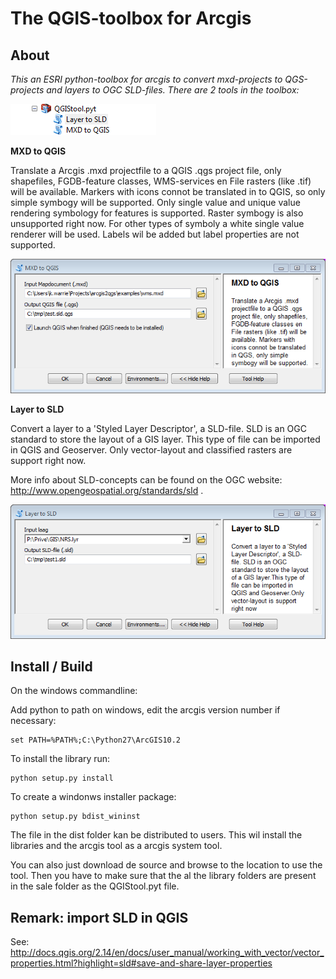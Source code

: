
The QGIS-toolbox for Arcgis
====================

About
------

*This an ESRI python-toolbox for arcgis to convert mxd-projects to QGS-projects and layers to OGC SLD-files.
There are 2 tools in the toolbox:*

![](img/2016-12-07_QGIS%20toolbox.png "The toolbox")

**MXD to QGIS**

Translate a Arcgis .mxd projectfile to a QGIS .qgs project file, only shapefiles, 
FGDB-feature classes, WMS-services en File rasters (like .tif) will be available. 
Markers with icons connot be translated in to QGIS, so only simple symbogy will be supported.
Only single value and unique value rendering symbology for features is supported. 
Raster symbogy is also unsupported right now. 
For other types of symboly a white single value renderer will be used.
Labels wil be added but label properties are not supported.

![](img/2016-12-07_MXD%20to%20QGIS.png "The toolbox")

**Layer to SLD**

Convert a layer to a 'Styled Layer Descriptor', a SLD-file.
SLD is an OGC standard to store the layout of a GIS layer. 
This type of file can be imported in QGIS and Geoserver.
Only vector-layout and classified rasters are support right now.

More info about SLD-concepts can be found on the OGC website: http://www.opengeospatial.org/standards/sld .

![](img/2016-12-07_Layer%20to%20SLD.png "The toolbox")

Install / Build
-----

On the windows commandline:

Add python to path on windows, edit the arcgis version number if necessary:

    set PATH=%PATH%;C:\Python27\ArcGIS10.2

To install the library run: 

    python setup.py install
    
To create a windonws installer package:

    python setup.py bdist_wininst

The file in the dist folder kan be distributed to users.
This wil install the libraries and the arcgis tool as a arcgis system tool.

You can also just download de source and browse to the location to use the tool. 
Then you have to make sure that the al the library folders are present in the sale folder as the QGIStool.pyt file.

Remark: import SLD in QGIS
------
See: http://docs.qgis.org/2.14/en/docs/user_manual/working_with_vector/vector_properties.html?highlight=sld#save-and-share-layer-properties

